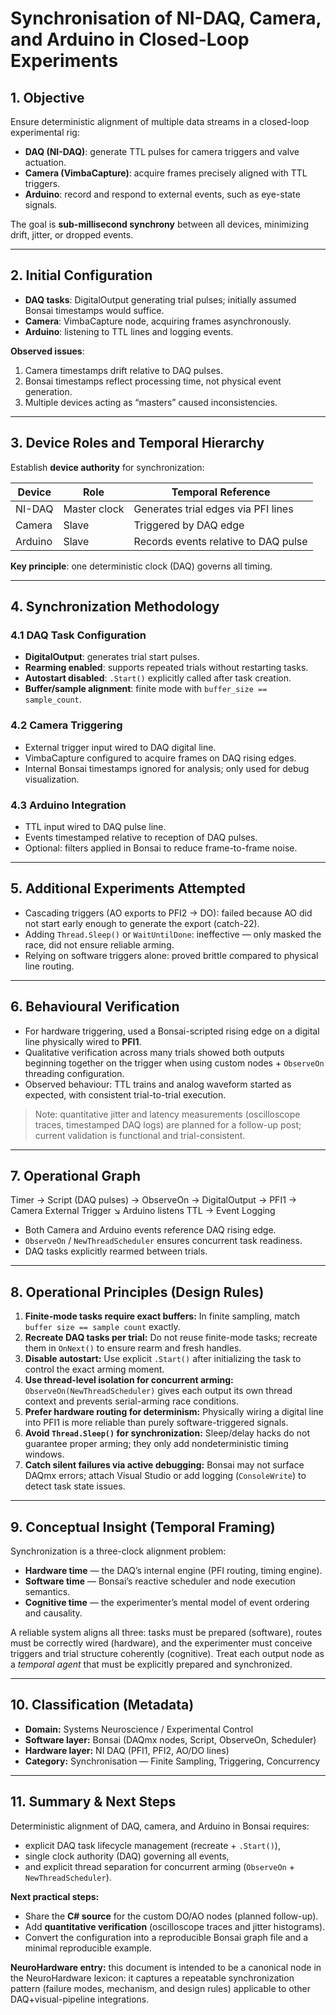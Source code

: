 # Synchronisation of NI-DAQ, Camera, and Arduino in Closed-Loop Experiments

## 1. Objective

Ensure deterministic alignment of multiple data streams in a closed-loop experimental rig:

- **DAQ (NI-DAQ)**: generate TTL pulses for camera triggers and valve actuation.
- **Camera (VimbaCapture)**: acquire frames precisely aligned with TTL triggers.
- **Arduino**: record and respond to external events, such as eye-state signals.

The goal is **sub-millisecond synchrony** between all devices, minimizing drift, jitter, or dropped events.

---

## 2. Initial Configuration

- **DAQ tasks**: DigitalOutput generating trial pulses; initially assumed Bonsai timestamps would suffice.
- **Camera**: VimbaCapture node, acquiring frames asynchronously.
- **Arduino**: listening to TTL lines and logging events.

**Observed issues**:

1. Camera timestamps drift relative to DAQ pulses.
2. Bonsai timestamps reflect processing time, not physical event generation.
3. Multiple devices acting as “masters” caused inconsistencies.

---

## 3. Device Roles and Temporal Hierarchy

Establish **device authority** for synchronization:

| Device | Role | Temporal Reference |
|--------|------|------------------|
| NI-DAQ | Master clock | Generates trial edges via PFI lines |
| Camera | Slave | Triggered by DAQ edge |
| Arduino | Slave | Records events relative to DAQ pulse |

**Key principle**: one deterministic clock (DAQ) governs all timing.

---

## 4. Synchronization Methodology

### 4.1 DAQ Task Configuration

- **DigitalOutput**: generates trial start pulses.
- **Rearming enabled**: supports repeated trials without restarting tasks.
- **Autostart disabled**: `.Start()` explicitly called after task creation.
- **Buffer/sample alignment**: finite mode with `buffer_size == sample_count`.

### 4.2 Camera Triggering

- External trigger input wired to DAQ digital line.
- VimbaCapture configured to acquire frames on DAQ rising edges.
- Internal Bonsai timestamps ignored for analysis; only used for debug visualization.

### 4.3 Arduino Integration

- TTL input wired to DAQ pulse line.
- Events timestamped relative to reception of DAQ pulses.
- Optional: filters applied in Bonsai to reduce frame-to-frame noise.

---

## 5. Additional Experiments Attempted

- Cascading triggers (AO exports to PFI2 → DO): failed because AO did not start early enough to generate the export (catch-22).
- Adding `Thread.Sleep()` or `WaitUntilDone`: ineffective — only masked the race, did not ensure reliable arming.
- Relying on software triggers alone: proved brittle compared to physical line routing.

---

## 6. Behavioural Verification

- For hardware triggering, used a Bonsai-scripted rising edge on a digital line physically wired to **PFI1**.  
- Qualitative verification across many trials showed both outputs beginning together on the trigger when using custom nodes + `ObserveOn` threading configuration.  
- Observed behaviour: TTL trains and analog waveform started as expected, with consistent trial-to-trial execution.

> Note: quantitative jitter and latency measurements (oscilloscope traces, timestamped DAQ logs) are planned for a follow-up post; current validation is functional and trial-consistent.

---

## 7. Operational Graph

Timer → Script (DAQ pulses) → ObserveOn → DigitalOutput → PFI1 → Camera External Trigger
↘ Arduino listens TTL → Event Logging


- Both Camera and Arduino events reference DAQ rising edge.  
- `ObserveOn` / `NewThreadScheduler` ensures concurrent task readiness.  
- DAQ tasks explicitly rearmed between trials.  

---

## 8. Operational Principles (Design Rules)

1. **Finite-mode tasks require exact buffers:** In finite sampling, match `buffer size == sample count` exactly.  
2. **Recreate DAQ tasks per trial:** Do not reuse finite-mode tasks; recreate them in `OnNext()` to ensure rearm and fresh handles.  
3. **Disable autostart:** Use explicit `.Start()` after initializing the task to control the exact arming moment.  
4. **Use thread-level isolation for concurrent arming:** `ObserveOn(NewThreadScheduler)` gives each output its own thread context and prevents serial-arming race conditions.  
5. **Prefer hardware routing for determinism:** Physically wiring a digital line into PFI1 is more reliable than purely software-triggered signals.  
6. **Avoid `Thread.Sleep()` for synchronization:** Sleep/delay hacks do not guarantee proper arming; they only add nondeterministic timing windows.  
7. **Catch silent failures via active debugging:** Bonsai may not surface DAQmx errors; attach Visual Studio or add logging (`ConsoleWrite`) to detect task state issues.  

---

## 9. Conceptual Insight (Temporal Framing)

Synchronization is a three-clock alignment problem:

- **Hardware time** — the DAQ’s internal engine (PFI routing, timing engine).  
- **Software time** — Bonsai’s reactive scheduler and node execution semantics.  
- **Cognitive time** — the experimenter’s mental model of event ordering and causality.  

A reliable system aligns all three: tasks must be prepared (software), routes must be correctly wired (hardware), and the experimenter must conceive triggers and trial structure coherently (cognitive). Treat each output node as a *temporal agent* that must be explicitly prepared and synchronized.

---

## 10. Classification (Metadata)

- **Domain:** Systems Neuroscience / Experimental Control  
- **Software layer:** Bonsai (DAQmx nodes, Script, ObserveOn, Scheduler)  
- **Hardware layer:** NI DAQ (PFI1, PFI2, AO/DO lines)  
- **Category:** Synchronisation — Finite Sampling, Triggering, Concurrency  

---

## 11. Summary & Next Steps

Deterministic alignment of DAQ, camera, and Arduino in Bonsai requires:

- explicit DAQ task lifecycle management (recreate + `.Start()`),  
- single clock authority (DAQ) governing all events,  
- and explicit thread separation for concurrent arming (`ObserveOn` + `NewThreadScheduler`).  

**Next practical steps:**

- Share the **C# source** for the custom DO/AO nodes (planned follow-up).  
- Add **quantitative verification** (oscilloscope traces and jitter histograms).  
- Convert the configuration into a reproducible Bonsai graph file and a minimal reproducible example.  

**NeuroHardware entry:** this document is intended to be a canonical node in the NeuroHardware lexicon: it captures a repeatable synchronization pattern (failure modes, mechanism, and design rules) applicable to other DAQ+visual-pipeline integrations.

